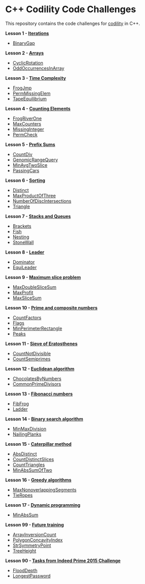 # C++ Codility Code Challenges

This repository contains the code challenges for [codility](https://www.codility.com/) in C++. 

**Lesson 1 - [Iterations](https://app.codility.com/programmers/lessons/1-iterations/)**

 - [BinaryGap](https://github.com/sky4689524/codility/blob/master/Lesson1_Iterations/BinaryGap.cpp)

**Lesson 2 - [Arrays](https://app.codility.com/programmers/lessons/2-arrays/)**

 - [CyclicRotation](https://github.com/sky4689524/codility/blob/master/Lesson2_Arrays/CyclicRotation.cpp)
 - [OddOccurrencesInArray](https://github.com/sky4689524/codility/blob/master/Lesson2_Arrays/OddOccurrencesInarray.cpp)
 

**Lesson 3 - [Time Complexity](https://app.codility.com/programmers/lessons/3-time_complexity/)**

 - [FrogJmp](https://github.com/sky4689524/codility/blob/master/Lesson3_TimeComplexity/FrogJmp.cpp)
 - [PermMissingElem](https://github.com/sky4689524/codility/blob/master/Lesson3_TimeComplexity/PermMissingElem.cpp)
 - [TapeEquilibrium](https://github.com/sky4689524/codility/blob/master/Lesson3_TimeComplexity/TapeEquilibrium.cpp)

**Lesson 4 - [Counting Elements](https://app.codility.com/programmers/lessons/4-counting_elements/)**

 - [FrogRiverOne](https://github.com/sky4689524/codility/blob/master/Lesson4_CountingElements/FrogRiverOne.cpp)
 - [MaxCounters](https://github.com/sky4689524/codility/blob/master/Lesson4_CountingElements/MaxCounters.cpp)
 - [MissingInteger](https://github.com/sky4689524/codility/blob/master/Lesson4_CountingElements/MissingInteger.cpp)
 - [PermCheck](https://github.com/sky4689524/codility/blob/master/Lesson4_CountingElements/PermCheck.cpp)


**Lesson 5 - [Prefix Sums](https://app.codility.com/programmers/lessons/5-prefix_sums/)**

 - [CountDiv](https://github.com/sky4689524/codility/blob/master/Lesson5_PrefixSums/CountDiv.cpp)
 - [GenomicRangeQuery](https://github.com/sky4689524/codility/blob/master/Lesson5_PrefixSums/GenomicRangeQuery.cpp)
 - [MinAvgTwoSlice](https://github.com/sky4689524/codility/blob/master/Lesson5_PrefixSums/MinAvgTwoSlice.cpp)
 - [PassingCars](https://github.com/sky4689524/codility/blob/master/Lesson5_PrefixSums/PassingCars.cpp)
 

**Lesson 6 - [Sorting](https://app.codility.com/programmers/lessons/6-sorting/)**

 - [Distinct](https://github.com/sky4689524/codility/blob/master/Lesson6_Sorting/Distinct.cpp)
 - [MaxProductOfThree](https://github.com/sky4689524/codility/blob/master/Lesson6_Sorting/MaxProductOfThree.cpp)
 - [NumberOfDiscIntersections](https://github.com/sky4689524/codility/blob/master/Lesson6_Sorting/NumberOfDiscIntersections.cpp)
 - [Triangle](https://github.com/sky4689524/codility/blob/master/Lesson6_Sorting/Triangle.cpp)

**Lesson 7 - [Stacks and Queues](https://app.codility.com/programmers/lessons/7-stacks_and_queues/)**

 - [Brackets](https://github.com/sky4689524/codility/blob/master/Lesson7_StacksAndQueues/Brackets.cpp)
 - [Fish](https://github.com/sky4689524/codility/blob/master/Lesson7_StacksAndQueues/Fish.cpp)
 - [Nesting](https://github.com/sky4689524/codility/blob/master/Lesson7_StacksAndQueues/Nesting.cpp)
 - [StoneWall](https://github.com/sky4689524/codility/blob/master/Lesson7_StacksAndQueues/StoneWall.cpp)
 
**Lesson 8 - [Leader](https://app.codility.com/programmers/lessons/8-leader/)**

 - [Dominator](https://github.com/sky4689524/codility/blob/master/Lesson8_Leader/Dominator.cpp)
 - [EquiLeader](https://github.com/sky4689524/codility/blob/master/Lesson8_Leader/EquiLeader.cpp)

**Lesson 9 - [Maximum slice problem](https://app.codility.com/programmers/lessons/9-maximum_slice_problem/)**

 - [MaxDoubleSliceSum](https://github.com/sky4689524/codility/blob/master/Lesson9_MaximumSliceProblem/MaxDoubleSliceSum.cpp)
 - [MaxProfit](https://github.com/sky4689524/codility/blob/master/Lesson9_MaximumSliceProblem/MaxProfit.cpp)
 - [MaxSliceSum](https://github.com/sky4689524/codility/blob/master/Lesson9_MaximumSliceProblem/MaxSliceSum.cpp)

**Lesson 10 - [Prime and composite numbers](https://app.codility.com/programmers/lessons/10-prime_and_composite_numbers/)**

 - [CountFactors](https://github.com/sky4689524/codility/blob/master/Lesson10_PrimeAndCompositeNumbers/CountFactors.cpp)
 - [Flags](https://github.com/sky4689524/codility/blob/master/Lesson10_PrimeAndCompositeNumbers/Flags.cpp)
 - [MinPerimeterRectangle](https://github.com/sky4689524/codility/blob/master/Lesson10_PrimeAndCompositeNumbers/MinPerimeterRectangle.cpp)
 - [Peaks](https://github.com/sky4689524/codility/blob/master/Lesson10_PrimeAndCompositeNumbers/Peaks.cpp)

**Lesson 11 - [Sieve of Eratosthenes](https://app.codility.com/programmers/lessons/11-sieve_of_eratosthenes/)**

 - [CountNotDivisible](https://github.com/sky4689524/codility/blob/master/Lesson11_SleveOfEratosthenes/CountNonDivisible.cpp)
 - [CountSemiprimes](https://github.com/sky4689524/codility/blob/master/Lesson11_SleveOfEratosthenes/CountSemiprimes.cpp)

**Lesson 12 - [Euclidean algorithm](https://app.codility.com/programmers/lessons/12-euclidean_algorithm/)**

 - [ChocolatesByNumbers](https://github.com/sky4689524/codility/blob/master/Lesson12_EuclideanAlgorithm/ChocolatesByNumbers.cpp)
 - [CommonPrimeDivisors](https://github.com/sky4689524/codility/blob/master/Lesson12_EuclideanAlgorithm/CommonPrimeDivisors.cpp)

**Lesson 13 - [Fibonacci numbers](https://app.codility.com/programmers/lessons/13-fibonacci_numbers/)**

 - [FibFrog](https://github.com/sky4689524/codility/blob/master/Lesson13_FibonacciNumbers/FibFrog.cpp)
 - [Ladder](https://github.com/sky4689524/codility/blob/master/Lesson13_FibonacciNumbers/Ladder.cpp)

**Lesson 14 - [Binary search algorithm](https://app.codility.com/programmers/lessons/14-binary_search_algorithm/)**

 - [MinMaxDivision](https://github.com/sky4689524/codility/blob/master/Lesson14_BinarySearchAlgorithm/MinMaxDivision.cpp)
 - [NailingPlanks](https://github.com/sky4689524/codility/blob/master/Lesson14_BinarySearchAlgorithm/NailingPlanks.cpp)

**Lesson 15 - [Caterpillar method](https://app.codility.com/programmers/lessons/15-caterpillar_method/)**

 - [AbsDistinct](https://github.com/sky4689524/codility/blob/master/Lesson15_CaterpillarMethod/AbsDistinct.cpp)
 - [CountDistinctSlices](https://github.com/sky4689524/codility/blob/master/Lesson15_CaterpillarMethod/CountDistinctSlices.cpp)
 - [CountTriangles](https://github.com/sky4689524/codility/blob/master/Lesson15_CaterpillarMethod/CountTriangles.cpp)
 - [MinAbsSumOfTwo](https://github.com/sky4689524/codility/blob/master/Lesson15_CaterpillarMethod/MinAbsSumOfTwo.cpp)

**Lesson 16 - [Greedy algorithms](https://app.codility.com/programmers/lessons/16-greedy_algorithms/)**

 - [MaxNonoverlappingSegments](https://github.com/sky4689524/codility/blob/master/Lesson16_GreedyAlgorithms/MaxNonoverlappingSegments.cpp)
 - [TieRopes](https://github.com/sky4689524/codility/blob/master/Lesson16_GreedyAlgorithms/TieRopes.cpp)

**Lesson 17 - [Dynamic programming](https://app.codility.com/programmers/lessons/17-dynamic_programming/)**

 - [MinAbsSum](https://github.com/sky4689524/codility/blob/master/Lesson17_DynamicProgramming/MinAbsSum.cpp)
 

 **Lesson 99 - [Future training](https://app.codility.com/programmers/lessons/99-future_training/)**

 - [ArrayInversionCount](https://github.com/sky4689524/codility/blob/master/Lesson99_FutureTraining/ArrayInversionCount.cpp)
 - [PolygonConcavityIndex](https://github.com/sky4689524/codility/blob/master/Lesson99_FutureTraining/PolygonConcavityIndex.cpp)
 - [StrSymmetryPoint](https://github.com/sky4689524/codility/blob/master/Lesson99_FutureTraining/StrSymmetryPoint.cpp)
 - [TreeHeight](https://github.com/sky4689524/codility/blob/master/Lesson99_FutureTraining/TreeHeight.cpp)
 

  **Lesson 90 - [Tasks from Indeed Prime 2015 Challenge](https://app.codility.com/programmers/lessons/90-tasks_from_indeed_prime_2015_challenge/)**

 - [FloodDepth](https://github.com/sky4689524/codility/blob/master/Lesson90_TasksfromIndeedPrime2016Challenge/FloodDepth.cpp)
 - [LongestPassword](https://github.com/sky4689524/codility/blob/master/Lesson90_TasksfromIndeedPrime2016Challenge/LongestPassword.cpp)
